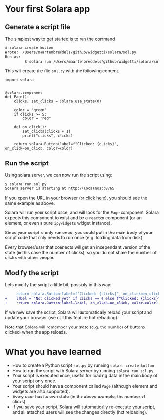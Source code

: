 # Your first Solara app


## Generate a script file
The simplest way to get started is to run the command

```bash
$ solara create button
Wrote:  /Users/maartenbreddels/github/widgetti/solara/sol.py
Run as:
         $ solara run /Users/maartenbreddels/github/widgetti/solara/sol.py
```

This will create the file `sol.py` with the following content.
```solara
import solara


@solara.component
def Page():
    clicks, set_clicks = solara.use_state(0)

    color = "green"
    if clicks >= 5:
        color = "red"

    def on_click():
        set_clicks(clicks + 1)
        print("clicks", clicks)

    return solara.Button(label=f"Clicked: {clicks}", on_click=on_click, color=color)
```


## Run the script

Using solara server, we can now run the script using:

```bash
$ solara run sol.py
Solara server is starting at http://localhost:8765
```

If you open the URL in your browser ([or click here](http://localhost:8765)), you should see the same example as above.

Solara will run your script once, and will look for the `Page` component. Solara expects this component to exist
and be a `reacton` component (or an element, or even a pure `ipywidgets` widget instance).

Since your script is only run once, you could put in the main body of your script code that only needs to run once (e.g. loading data from disk)

Every browser/user that connects will get an independant version of the state (in this case the number of clicks), so
you do not share the number of clicks with other people.

## Modify the script

Lets modify the script a little bit, possibly in this way:

```diff
-    return solara.Button(label=f"Clicked: {clicks}", on_click=on_click, color=color)
+    label = "Not clicked yet" if clicks == 0 else f"Clicked: {clicks}"
+    return solara.Button(label=label, on_click=on_click, color=color)
```

If we now save the script, Solara will automatically reload your script and update
your browser (we call this feature hot reloading).

Note that Solara will remember your state (e.g. the number of buttons clicked) when the app reloads.

# What you have learned

   * How to create a Python script `sol.py` by running `solara create button`
   * How to run the script with Solara server by running `solara run sol.py`
   * Your script is executed once, useful for loading data in the main body of your script only once.
   * Your script should have a component called `Page` (although element and widgets are also supported).
   * Every user has its own state (in the above example, the number of clicks)
   * If you save your script, Solara will automatically re-execute your script, and all attached users will see the changes directly (hot reloading).

